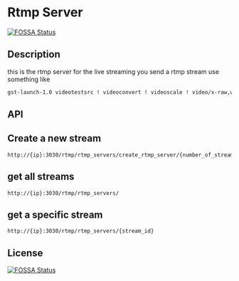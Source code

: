 # Rtmp Server
[![FOSSA Status](https://app.fossa.com/api/projects/git%2Bgithub.com%2FSir-Thom%2FrtmpserverMagic-eye.svg?type=shield)](https://app.fossa.com/projects/git%2Bgithub.com%2FSir-Thom%2FrtmpserverMagic-eye?ref=badge_shield)


## Description

this is the rtmp server for the live streaming
you send a rtmp stream use something like

```bash
gst-launch-1.0 videotestsrc ! videoconvert ! videoscale ! video/x-raw,width=800,height=800 ! x264enc tune=zerolatency ! flvmux ! rtmpsink location=rtmp://{your ip}:{port}/live/stream
```

## API

## Create a new stream

```plain text
http://{ip}:3030/rtmp/rtmp_servers/create_rtmp_server/{number_of_streams}
```

## get all streams

```plain text
http://{ip}:3030/rtmp/rtmp_servers/
```

## get a specific stream

```plain text
http://{ip}:3030/rtmp/rtmp_servers/{stream_id}
```


## License
[![FOSSA Status](https://app.fossa.com/api/projects/git%2Bgithub.com%2FSir-Thom%2FrtmpserverMagic-eye.svg?type=large)](https://app.fossa.com/projects/git%2Bgithub.com%2FSir-Thom%2FrtmpserverMagic-eye?ref=badge_large)
